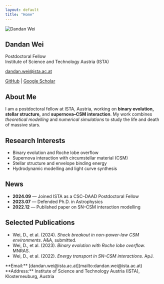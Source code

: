 ```yaml
---
layout: default
title: "Home"
---
```


<div class="container">

<div class="left-panel">
  <img src="/assets/images/me.jpg" alt="Dandan Wei" class="profile-pic">
  <h2>Dandan Wei</h2>
  <p>Postdoctoral Fellow<br>Institute of Science and Technology Austria (ISTA)</p>
  <p><a href="mailto:dandan.wei@ista.ac.at">dandan.wei@ista.ac.at</a></p>
  <p>
    <a href="https://github.com/Dandan-star0">GitHub</a> |
    <a href="https://scholar.google.com/">Google Scholar</a>
  </p>
</div>

<div class="right-panel">
  <h2>About Me</h2>
  <p>
  I am a postdoctoral fellow at ISTA, Austria, working on <strong>binary evolution, stellar structure,</strong> 
  and <strong>supernova–CSM interaction</strong>.  
  My work combines <em>theoretical modelling</em> and <em>numerical simulations</em> to study the life and death of massive stars.
  </p>

  <h2>Research Interests</h2>
  <ul>
    <li>Binary evolution and Roche lobe overflow</li>
    <li>Supernova interaction with circumstellar material (CSM)</li>
    <li>Stellar structure and envelope binding energy</li>
    <li>Hydrodynamic modelling and light curve synthesis</li>
  </ul>

  <h2>News</h2>
  <ul>
    <li><strong>2024.09</strong> — Joined ISTA as a CSC–DAAD Postdoctoral Fellow</li>
    <li><strong>2023.07</strong> — Defended Ph.D. in Astrophysics</li>
    <li><strong>2022.12</strong> — Published paper on SN–CSM interaction modelling</li>
  </ul>

  <h2>Selected Publications</h2>
  <ul>
    <li>Wei, D., et al. (2024). <em>Shock breakout in non-power-law CSM environments</em>. A&A, submitted.</li>
    <li>Wei, D., et al. (2023). <em>Binary evolution with Roche lobe overflow</em>. MNRAS.</li>
    <li>Wei, D., et al. (2022). <em>Energy transport in SN–CSM interactions</em>. ApJ.</li>
  </ul>

</div>

</div>
**Email:** [dandan.wei@ista.ac.at](mailto:dandan.wei@ista.ac.at)  
**Address:** Institute of Science and Technology Austria (ISTA), Klosterneuburg, Austria  
